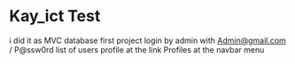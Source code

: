 # Kay_ict Test

i did it as MVC database first project 
login by admin with Admin@gmail.com  / P@ssw0rd
list of users profile at the link Profiles at the navbar menu
